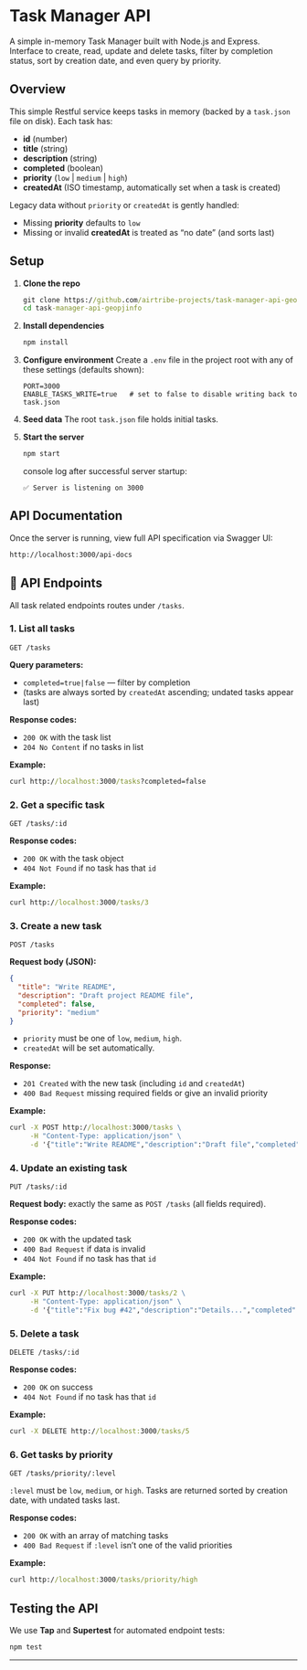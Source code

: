 # Task Manager API

A simple in-memory Task Manager built with Node.js and Express.  
Interface to create, read, update and delete tasks, filter by completion status, sort by creation date, and even query by priority.

## Overview

This simple Restful service keeps tasks in memory (backed by a `task.json` file on disk). Each task has:

- **id** (number)  
- **title** (string)  
- **description** (string)  
- **completed** (boolean)  
- **priority** (`low` | `medium` | `high`)  
- **createdAt** (ISO timestamp, automatically set when a task is created)

Legacy data without `priority` or `createdAt` is gently handled:

- Missing **priority** defaults to `low`  
- Missing or invalid **createdAt** is treated as “no date” (and sorts last)

## Setup

1. **Clone the repo**  
    ```cmd
    git clone https://github.com/airtribe-projects/task-manager-api-geopjinfo.git
    cd task-manager-api-geopjinfo
    ```

2. **Install dependencies**

   ```cmd
   npm install
   ```

3. **Configure environment**
   Create a `.env` file in the project root with any of these settings (defaults shown):

   ```
   PORT=3000
   ENABLE_TASKS_WRITE=true   # set to false to disable writing back to task.json
   ```
4. **Seed data**
   The root `task.json` file holds initial tasks.
5. **Start the server**

   ```cmd
   npm start
   ```

   console log after successful server startup:

   ```
   ✅ Server is listening on 3000
   ```

## API Documentation

Once the server is running, view full API specification via Swagger UI:

```cmd 
http://localhost:3000/api-docs
```

## 🔌 API Endpoints


All task related endpoints routes under `/tasks`.

### 1. List all tasks

```
GET /tasks
```

**Query parameters:**

* `completed=true|false` — filter by completion
* (tasks are always sorted by `createdAt` ascending; undated tasks appear last)

**Response codes:**

* `200 OK` with the task list
* `204 No Content` if no tasks in list

**Example:**

```cmd
curl http://localhost:3000/tasks?completed=false
```

### 2. Get a specific task

```
GET /tasks/:id
```

**Response codes:**

* `200 OK` with the task object
* `404 Not Found` if no task has that `id`

**Example:**

```cmd
curl http://localhost:3000/tasks/3
```

### 3. Create a new task

```
POST /tasks
```

**Request body (JSON):**

```json
{
  "title": "Write README",
  "description": "Draft project README file",
  "completed": false,
  "priority": "medium"
}
```

* `priority` must be one of `low`, `medium`, `high`.
* `createdAt` will be set automatically.

**Response:**

* `201 Created` with the new task (including `id` and `createdAt`)
* `400 Bad Request` missing required fields or give an invalid priority

**Example:**

```cmd
curl -X POST http://localhost:3000/tasks \
     -H "Content-Type: application/json" \
     -d '{"title":"Write README","description":"Draft file","completed":false,"priority":"medium"}'
```

### 4. Update an existing task

```
PUT /tasks/:id
```

**Request body:** exactly the same as `POST /tasks` (all fields required).

**Response codes:**

* `200 OK` with the updated task
* `400 Bad Request` if data is invalid
* `404 Not Found` if no task has that `id`

**Example:**

```cmd
curl -X PUT http://localhost:3000/tasks/2 \
     -H "Content-Type: application/json" \
     -d '{"title":"Fix bug #42","description":"Details...","completed":true,"priority":"high"}'
```

### 5. Delete a task

```
DELETE /tasks/:id
```

**Response codes:**

* `200 OK` on success
* `404 Not Found` if no task has that `id`

**Example:**

```cmd
curl -X DELETE http://localhost:3000/tasks/5
```

### 6. Get tasks by priority

```
GET /tasks/priority/:level
```

`:level` must be `low`, `medium`, or `high`.
Tasks are returned sorted by creation date, with undated tasks last.

**Response codes:**

* `200 OK` with an array of matching tasks
* `400 Bad Request` if `:level` isn’t one of the valid priorities

**Example:**

```cmd
curl http://localhost:3000/tasks/priority/high
```

## Testing the API

We use **Tap** and **Supertest** for automated endpoint tests:

```cmd
npm test
```
---
